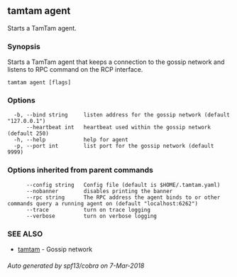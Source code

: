 ## tamtam agent

Starts a TamTam agent.

### Synopsis

Starts a TamTam agent that keeps a connection to the gossip network
and listens to RPC command on the RCP interface.

```
tamtam agent [flags]
```

### Options

```
  -b, --bind string     listen address for the gossip network (default "127.0.0.1")
      --heartbeat int   heartbeat used within the gossip network (default 250)
  -h, --help            help for agent
  -p, --port int        list port for the gossip network (default 9999)
```

### Options inherited from parent commands

```
      --config string   Config file (default is $HOME/.tamtam.yaml)
      --nobanner        disables printing the banner
      --rpc string      The RPC address the agent binds to or other commands query a running agent on (default "localhost:6262")
      --trace           turn on trace logging
      --verbose         turn on verbose logging
```

### SEE ALSO

* [tamtam](tamtam.md)	 - Gossip network

###### Auto generated by spf13/cobra on 7-Mar-2018
